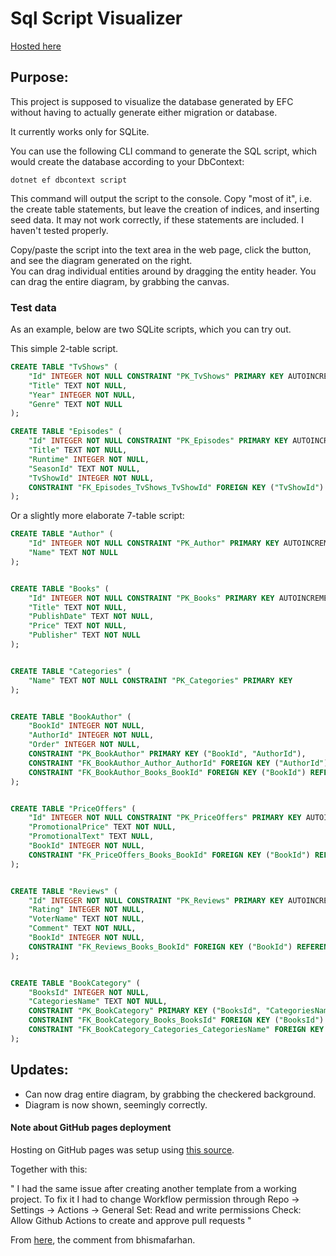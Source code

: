 # Sql Script Visualizer

[Hosted here](https://troelsmortensen.github.io/SqlScriptVisualizer/)

## Purpose:
This project is supposed to visualize the database generated by EFC without having to actually generate either migration or database.

It currently works only for SQLite.

You can use the following CLI command to generate the SQL script, which would create the database according to your DbContext:

`dotnet ef dbcontext script`

This command will output the script to the console. Copy "most of it", i.e. the create table statements, 
but leave the creation of indices, and inserting seed data. It may not work correctly, if these statements are included. I haven't tested properly.

Copy/paste the script into the text area in the web page, click the button, and see the diagram generated on the right.\
You can drag individual entities around by dragging the entity header. You can drag the entire diagram, by grabbing the canvas.


### Test data
As an example, below are two SQLite scripts, which you can try out.

This simple 2-table script.

```sql
CREATE TABLE "TvShows" (
    "Id" INTEGER NOT NULL CONSTRAINT "PK_TvShows" PRIMARY KEY AUTOINCREMENT,
    "Title" TEXT NOT NULL,
    "Year" INTEGER NOT NULL,
    "Genre" TEXT NOT NULL
);

CREATE TABLE "Episodes" (
    "Id" INTEGER NOT NULL CONSTRAINT "PK_Episodes" PRIMARY KEY AUTOINCREMENT,
    "Title" TEXT NOT NULL,
    "Runtime" INTEGER NOT NULL,
    "SeasonId" TEXT NOT NULL,
    "TvShowId" INTEGER NOT NULL,
    CONSTRAINT "FK_Episodes_TvShows_TvShowId" FOREIGN KEY ("TvShowId") REFERENCES "TvShows" ("Id") ON DELETE CASCADE
);
```

Or a slightly more elaborate 7-table script:

```sql
CREATE TABLE "Author" (
    "Id" INTEGER NOT NULL CONSTRAINT "PK_Author" PRIMARY KEY AUTOINCREMENT,
    "Name" TEXT NOT NULL
);


CREATE TABLE "Books" (
    "Id" INTEGER NOT NULL CONSTRAINT "PK_Books" PRIMARY KEY AUTOINCREMENT,
    "Title" TEXT NOT NULL,
    "PublishDate" TEXT NOT NULL,
    "Price" TEXT NOT NULL,
    "Publisher" TEXT NOT NULL
);


CREATE TABLE "Categories" (
    "Name" TEXT NOT NULL CONSTRAINT "PK_Categories" PRIMARY KEY
);


CREATE TABLE "BookAuthor" (
    "BookId" INTEGER NOT NULL,
    "AuthorId" INTEGER NOT NULL,
    "Order" INTEGER NOT NULL,
    CONSTRAINT "PK_BookAuthor" PRIMARY KEY ("BookId", "AuthorId"),
    CONSTRAINT "FK_BookAuthor_Author_AuthorId" FOREIGN KEY ("AuthorId") REFERENCES "Author" ("Id") ON DELETE CASCADE,
    CONSTRAINT "FK_BookAuthor_Books_BookId" FOREIGN KEY ("BookId") REFERENCES "Books" ("Id") ON DELETE CASCADE
);


CREATE TABLE "PriceOffers" (
    "Id" INTEGER NOT NULL CONSTRAINT "PK_PriceOffers" PRIMARY KEY AUTOINCREMENT,
    "PromotionalPrice" TEXT NOT NULL,
    "PromotionalText" TEXT NULL,
    "BookId" INTEGER NOT NULL,
    CONSTRAINT "FK_PriceOffers_Books_BookId" FOREIGN KEY ("BookId") REFERENCES "Books" ("Id") ON DELETE CASCADE
);


CREATE TABLE "Reviews" (
    "Id" INTEGER NOT NULL CONSTRAINT "PK_Reviews" PRIMARY KEY AUTOINCREMENT,
    "Rating" INTEGER NOT NULL,
    "VoterName" TEXT NOT NULL,
    "Comment" TEXT NOT NULL,
    "BookId" INTEGER NOT NULL,
    CONSTRAINT "FK_Reviews_Books_BookId" FOREIGN KEY ("BookId") REFERENCES "Books" ("Id") ON DELETE CASCADE
);


CREATE TABLE "BookCategory" (
    "BooksId" INTEGER NOT NULL,
    "CategoriesName" TEXT NOT NULL,
    CONSTRAINT "PK_BookCategory" PRIMARY KEY ("BooksId", "CategoriesName"),
    CONSTRAINT "FK_BookCategory_Books_BooksId" FOREIGN KEY ("BooksId") REFERENCES "Books" ("Id") ON DELETE CASCADE,
    CONSTRAINT "FK_BookCategory_Categories_CategoriesName" FOREIGN KEY ("CategoriesName") REFERENCES "Categories" ("Name") ON DELETE CASCADE
);
```

## Updates:

* Can now drag entire diagram, by grabbing the checkered background.
* Diagram is now shown, seemingly correctly.


#### Note about GitHub pages deployment

Hosting on GitHub pages was setup using [this source](https://swimburger.net/blog/dotnet/how-to-deploy-aspnet-blazor-webassembly-to-github-pages).

Together with this:

"
I had the same issue after creating another template from a working project. To fix it I had to change Workflow permission through Repo -> Settings -> Actions -> General Set: Read and write permissions Check: Allow Github Actions to create and approve pull requests
"

From [here](https://github.com/actions/checkout/issues/417), the comment from bhismafarhan.
